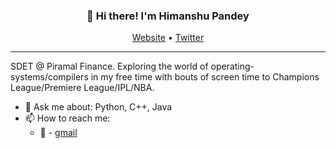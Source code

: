 <h3 align="center">👋 Hi there! I'm Himanshu Pandey</h3>
<p align="center">
  <a href="https://hp77-creator.github.io/">Website</a> •
  <a href="https://twitter.com/theboycalledhp">Twitter</a>
</p>

---
SDET @ Piramal Finance. Exploring the world of operating-systems/compilers in my free time with bouts of screen time to Champions League/Premiere League/IPL/NBA.


- 💬 Ask me about: Python, C++, Java
- 📫 How to reach me:
    -  📧 - [gmail](himanshu.dn.pandey@gmail.com)
<!--- ⚡ Fun fact: I love chess and Post Malone is one of my fav singers.💙

<!--
**lauragift21/lauragift21** is a ✨ _special_ ✨ repository because its `README.md` (this file) appears on your GitHub profile.

Here are some ideas to get you started:

- 🔭 I’m currently working on ...
- 🌱 I’m currently learning ...
- 👯 I’m looking to collaborate on ...
- 🤔 I’m looking for help with ...
- 💬 Ask me about ...
- 📫 How to reach me: ...
- 😄 Pronouns: ...
- ⚡ Fun fact: ...
-->

